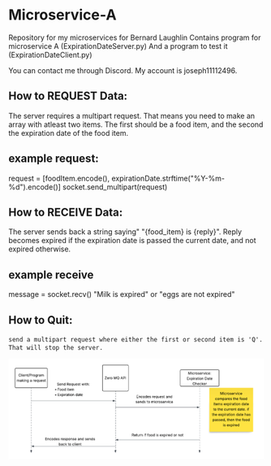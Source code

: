 # Microservice-A
Repository for my microservices for Bernard Laughlin
Contains program for microservice A (ExpirationDateServer.py) And a program to test it (ExpirationDateClient.py)

You can contact me through Discord. My account is joseph11112496.

## How to REQUEST Data:
  The server requires a multipart request. That means you need to make an array with atleast two items. The first should be a food item, and the second the expiration date of the food item.

## example request:
  request = [foodItem.encode(), expirationDate.strftime("%Y-%m-%d").encode()]
  socket.send_multipart(request)

## How to RECEIVE Data:
  The server sends back a string saying" "{food_item} is {reply}". Reply becomes expired if the expiration date is passed the current date, and not expired otherwise.

## example receive
  message = socket.recv()
  "Milk is expired" or "eggs are not expired"

## How to Quit:
    send a multipart request where either the first or second item is 'Q'. That will stop the server.
![alt test](UMLSequenceDiagram.png "UML Sequence Diagram")


